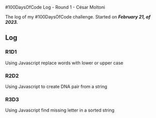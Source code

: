 #100DaysOfCode Log - Round 1 - César Moltoni

The log of my #100DaysOfCode challenge. Started on ***February 21, of 2023.***

## Log

### R1D1 
Using Javascript replace words with lower or upper case

### R2D2
Using Javascript to create DNA pair from a string

### R3D3
Using Javascript find missing letter in a sorted string